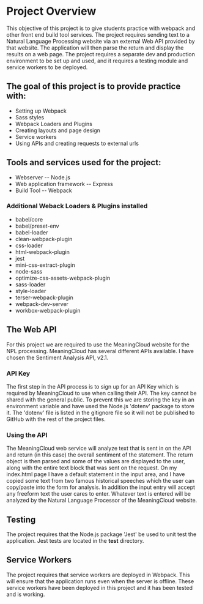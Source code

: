# Project Overview
This objective of this project is to give students practice with webpack and other front end build tool services.  The project requires sending text to a Natural Language Processing website via an external Web API provided by that website.  The application will then parse the return and display the results on a web page.  The project requires a separate dev and production environment to be set up and used, and it requires a testing module and service workers to be deployed.

## The goal of this project is to provide practice with:
- Setting up Webpack
- Sass styles
- Webpack Loaders and Plugins
- Creating layouts and page design
- Service workers
- Using APIs and creating requests to external urls

## Tools and services used for the project:
- Webserver -- Node.js
- Web application framework -- Express
- Build Tool -- Webpack 

### Additional Weback Loaders & Plugins installed
- babel/core
- babel/preset-env
- babel-loader
- clean-webpack-plugin
- css-loader
- html-webpack-plugin
- jest
- mini-css-extract-plugin
- node-sass
- optimize-css-assets-webpack-plugin
- sass-loader
- style-loader
- terser-webpack-plugin
- webpack-dev-server
- workbox-webpack-plugin

## The Web API
For this project we are required to use the MeaningCloud website for the NPL processing.  MeaningCloud has several different APIs available.  I have chosen the Sentiment Analysis API, v2.1.

### API Key
The first step in the API process is to sign up for an API Key which is required by MeaningCloud to use when calling their API.  The key cannot be shared with the general public.  To prevent this we are storing the key in an environment variable and have used the Node.js 'dotenv' package to store it.  The 'dotenv' file is listed in the gitignore file so it will not be published to GitHub with the rest of the project files.

### Using the API
The MeaningCloud web service will analyze text that is sent in on the API and return (in this case) the overall sentiment of the statement.  The return object is then parsed and some of the values are displayed to the user, along with the entire text block that was sent on the request.  On my index.html page I have a default statement in the input area, and I have copied some text from two famous historical speeches which the user can copy/paste into the form for analysis.  In addition the input entry will accept any freeform text the user cares to enter.  Whatever text is entered will be analyzed by the Natural Language Processor of the MeaningCloud website.

## Testing
The project requires that the Node.js package 'Jest' be used to unit test the application.  Jest tests are located in the __test__ directory.

## Service Workers
The project requires that service workers are deployed in Webpack.  This will ensure that the application runs even when the server is offline.  These service workers have been deployed in this project and it has been tested and is working.

